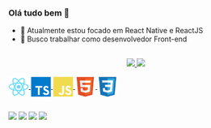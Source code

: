 ### Olá tudo bem 👋

- 🌱 Atualmente estou focado em React Native e ReactJS
- 👯 Busco trabalhar como desenvolvedor Front-end

##

<div align="center">
  <a href="https://github.com/Ninodev30">
  <img height="165em" src="https://github-readme-stats.vercel.app/api?username=Ninodev30&show_icons=true&theme=tokyonight&include_all_commits=true&count_private=true"/>
  <img height="165em" src="https://github-readme-stats.vercel.app/api/top-langs/?username=Ninodev30&layout=compact&langs_count=7&theme=tokyonight"/>
</div>

<div style="display: inline_block"><br>
  <img align="center" height="40" width="40" src="https://raw.githubusercontent.com/devicons/devicon/master/icons/react/react-original.svg">
  <img align="center" height="40" width="40" src=https://raw.githubusercontent.com/devicons/devicon/master/icons/typescript/typescript-plain.svg>
  <img align="center" height="40" width="40" src="https://raw.githubusercontent.com/devicons/devicon/master/icons/javascript/javascript-plain.svg">
  <img align="center" height="40" width="40" src="https://raw.githubusercontent.com/devicons/devicon/master/icons/html5/html5-original.svg">
  <img align="center" height="40" width="40" src="https://raw.githubusercontent.com/devicons/devicon/master/icons/css3/css3-original.svg">
</div>

##

<div> 
  <a href = "mailto:ninodm.dev@gmail.com"><img src="https://img.shields.io/badge/-Gmail-%23333?style=for-the-badge&logo=gmail&logoColor=white" target="_blank"></a>
  <a href="https://www.linkedin.com/in/enzo-dev/" target="_blank"><img src="https://img.shields.io/badge/-LinkedIn-%230077B5?style=for-the-badge&logo=linkedin&logoColor=white" target="_blank"></a> 
  <a href ="https://api.whatsapp.com/send?phone=5579998073611" target="_blank"><img src="https://img.shields.io/badge/WhatsApp-25D366?style=for-the-badge&logo=whatsapp&logoColor=white"></a>
  <a href="https://www.instagram.com/enzo.devv" target="_blank"><img src="https://img.shields.io/badge/-Instagram-%23E4405F?style=for-the-badge&logo=instagram&logoColor=white" target="_blank"></a>
 
</div>
